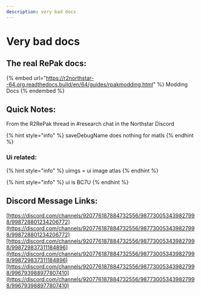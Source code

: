 ```yaml
---
description: very bad docs
---
```


# Very bad docs

## The real RePak docs:

{% embed url="https://r2northstar--64.org.readthedocs.build/en/64/guides/rpakmodding.html" %}
Modding Docs
{% endembed %}

## Quick Notes:

From the R2RePak thread in #research chat in the Northstar Discord

{% hint style="info" %}
saveDebugName does nothing for matls
{% endhint %}

### Ui related:

{% hint style="info" %}
uimgs = ui image atlas
{% endhint %}

{% hint style="info" %}
ui is BC7U
{% endhint %}

## Discord Message Links:

[https://discord.com/channels/920776187884732556/987730053439827998/998728801234206772](https://discord.com/channels/920776187884732556/987730053439827998/998728801234206772)[https://discord.com/channels/920776187884732556/987730053439827998/998729837311184896](https://discord.com/channels/920776187884732556/987730053439827998/998729837311184896)[https://discord.com/channels/920776187884732556/987730053439827998/996793988977807410](https://discord.com/channels/920776187884732556/987730053439827998/996793988977807410)



